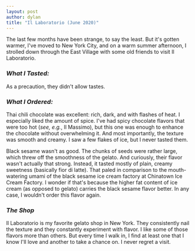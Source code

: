 ```yaml
---
layout: post
author: dylan
title: "Il Laboratorio (June 2020)"
---
```

The last few months have been strange, to say the least.  But it's gotten warmer, I've moved to New York City, and on a warm summer afternoon,  I strolled down through the East Village with some old friends to visit Il Laboratorio.

### *What I Tasted:*
As a precaution, they didn't allow tastes.

### *What I Ordered:*
Thai chili chocolate was excellent:  rich, dark, and with flashes of heat.  I especially liked the amount of spice.  I've had spicy chocolate flavors that were too hot (*see, e.g.*, Il Massimo), but this one was enough to enhance the chocolate without overwhelming it.  And most importantly, the texture was smooth and creamy.  I saw a few flakes of ice, but I never tasted them.

Black sesame wasn't as good.  The chunks of seeds were rather large, which threw off the smoothness of the gelato.  And curiously, their flavor wasn't actually that strong.  Instead, it tasted mostly of plain, creamy sweetness (basically fior di latte).  That paled in comparison to the mouth-watering umami of the black sesame ice cream factory at Chinatown Ice Cream Factory.  I wonder if that's because the higher fat content of ice cream (as opposed to gelato) carries the black sesame flavor better.  In any case, I wouldn't order this flavor again.

### *The Shop*
Il Laboratorio is my favorite gelato shop in New York.  They consistently nail the texture and they constantly experiment with flavor.  I like some of those flavors more than others.  But every time I walk in, I find at least one that I know I'll love and another to take a chance on.  I never regret a visit.
